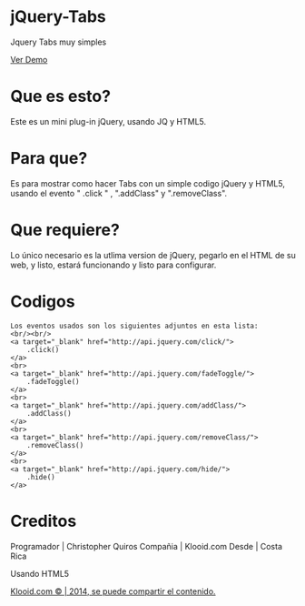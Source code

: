 jQuery-Tabs
===========

Jquery Tabs muy simples

<a target="_blank" href="http://jsfiddle.net/uZq27/5/">Ver Demo</a>

Que es esto? 
============
Este es un mini plug-in jQuery, usando JQ y HTML5. 


Para que? 
=========
Es para mostrar como hacer Tabs con un simple codigo jQuery y HTML5, usando el evento " .click " , ".addClass" y ".removeClass". 


Que requiere? 
=============
Lo único necesario es la utlima version de jQuery, pegarlo en el HTML de su web, y listo, estará funcionando y listo para configurar. 

Codigos
=======
    Los eventos usados son los siguientes adjuntos en esta lista:
    <br/><br/>
    <a target="_blank" href="http://api.jquery.com/click/">
        .click()
    </a>
    <br>
    <a target="_blank" href="http://api.jquery.com/fadeToggle/">
        .fadeToggle()
    </a>
    <br>
    <a target="_blank" href="http://api.jquery.com/addClass/">
        .addClass()
    </a>
    <br>
    <a target="_blank" href="http://api.jquery.com/removeClass/">
        .removeClass()
    </a>
    <br>
    <a target="_blank" href="http://api.jquery.com/hide/">
        .hide()
    </a>
    
    
Creditos
========

Programador | Christopher Quiros 
Compañia | Klooid.com 
Desde | Costa Rica 

Usando 
HTML5 


<a target="_blank" href="http://www.klooid.com">
    Klooid.com © | 2014, se puede compartir el contenido.
</a>
